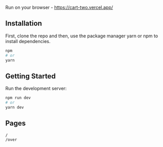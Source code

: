 Run on your browser - https://cart-two.vercel.app/

## Installation

First, clone the repo and then, use the package manager yarn or npm to install dependencies.

```bash
npm
# or
yarn
```

## Getting Started

Run the development server:

```bash
npm run dev
# or
yarn dev
```

## Pages

```
/
/over
```
